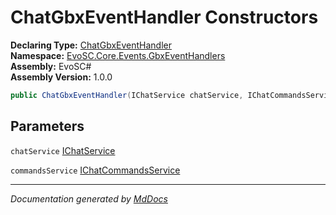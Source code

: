 ﻿<!--  
  <auto-generated>   
    The contents of this file were generated by a tool.  
    Changes to this file may be list if the file is regenerated  
  </auto-generated>   
-->

# ChatGbxEventHandler Constructors

**Declaring Type:** [ChatGbxEventHandler](../index.md)  
**Namespace:** [EvoSC.Core.Events.GbxEventHandlers](../../index.md)  
**Assembly:** EvoSC\#  
**Assembly Version:** 1.0.0

```csharp
public ChatGbxEventHandler(IChatService chatService, IChatCommandsService commandsService);
```

## Parameters

`chatService`  [IChatService](../../../../../Interfaces/Messages/IChatService/index.md)

`commandsService`  [IChatCommandsService](../../../../../Interfaces/Commands/IChatCommandsService/index.md)

___

*Documentation generated by [MdDocs](https://github.com/ap0llo/mddocs)*

